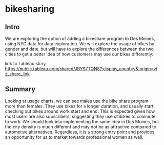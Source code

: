 # bikesharing


## Intro
We are exploring the option of adding a bikeshare program to Des Moines, using NYC data for data exploration. We will explore the usage of bikes by gender and date, but will have to explore the differences between the two cities to get a better idea of how customers may use our bikes differently.

link to Tableau story
https://public.tableau.com/shared/JBYS7TQN8?:display_count=y&:origin=viz_share_link

## Summary
Looking at usage charts, we can see males use the bike share program more than females. They use bikes for a longer duration, and usually start checking out bikes around work start and end. This is expected given how most users are also subscribers, suggesting they use citibikes to commute to work. We should look into implementing the same idea in Des Moines, but the city density is much different and may not be as attractive compared to automotive alternatives. Regardless, it is a strong entry point and provides an opportunity for us to market towards professional women as well.
